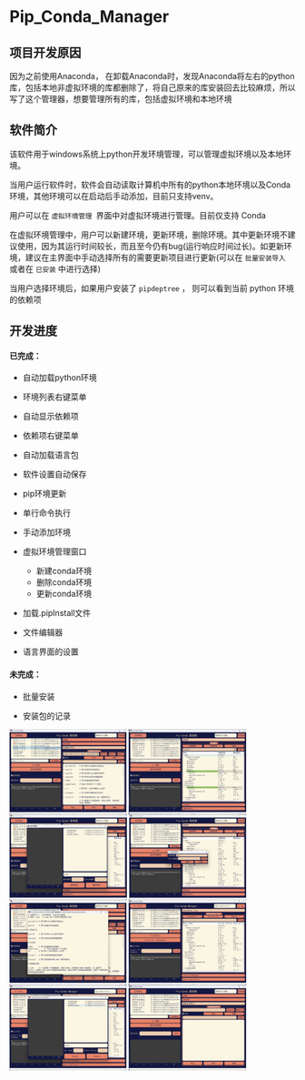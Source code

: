 # Pip_Conda_Manager

## 项目开发原因

因为之前使用Anaconda， 在卸载Anaconda时，发现Anaconda将左右的python库，包括本地非虚拟环境的库都删除了，将自己原来的库安装回去比较麻烦，所以写了这个管理器，想要管理所有的库，包括虚拟环境和本地环境



## 软件简介

该软件用于windows系统上python开发环境管理，可以管理虚拟环境以及本地环境。

当用户运行软件时，软件会自动读取计算机中所有的python本地环境以及Conda环境，其他环境可以在启动后手动添加，目前只支持venv。

用户可以在 `虚拟环境管理 `界面中对虚拟环境进行管理。目前仅支持 Conda

在虚拟环境管理中，用户可以新建环境，更新环境，删除环境。其中更新环境不建议使用，因为其运行时间较长，而且至今仍有bug(运行响应时间过长)。如更新环境，建议在主界面中手动选择所有的需要更新项目进行更新(可以在 `批量安装导入` 或者在 `已安装` 中进行选择)

当用户选择环境后，如果用户安装了 `pipdeptree` ， 则可以看到当前 python 环境的依赖项



## 开发进度

#### 已完成：

* 自动加载python环境

* 环境列表右键菜单
* 自动显示依赖项
* 依赖项右键菜单
* 自动加载语言包
* 软件设置自动保存
* pip环境更新
* 单行命令执行
* 手动添加环境
* 虚拟环境管理窗口
  * 新建conda环境
  * 删除conda环境
  * 更新conda环境
* 加载.pipInstall文件
* 文件编辑器
* 语言界面的设置

#### 未完成：

* 批量安装

* 安装包的记录



<div style="display:inline-block">  <img src="https://github.com/Jf-JIN/Pip_Conda_Manager/blob/main/img/ch_01.png" alt="image1" height = "150" align=center > </div>

<div style="display:inline-block">  <img src="https://github.com/Jf-JIN/Pip_Conda_Manager/blob/main/img/ch_02.png" alt="image1" height = "150" align=center > </div>

<div style="display:inline-block">  <img src="https://github.com/Jf-JIN/Pip_Conda_Manager/blob/main/img/ch_03.png" alt="image1" height = "150" align=center > </div>

<div style="display:inline-block">  <img src="https://github.com/Jf-JIN/Pip_Conda_Manager/blob/main/img/ch_04.png" alt="image1" height = "150" align=center > </div>

<div style="display:inline-block">  <img src="https://github.com/Jf-JIN/Pip_Conda_Manager/blob/main/img/ch_05.png" alt="image1" height = "150" align=center > </div>

<div style="display:inline-block">  <img src="https://github.com/Jf-JIN/Pip_Conda_Manager/blob/main/img/en_01.png" alt="image1" height = "150" align=center > </div>

<div style="display:inline-block">  <img src="https://github.com/Jf-JIN/Pip_Conda_Manager/blob/main/img/en_02.png" alt="image1" height = "150" align=center > </div>

<div style="display:inline-block">  <img src="https://github.com/Jf-JIN/Pip_Conda_Manager/blob/main/img/startup.png" alt="image1" height = "150" align=center > </div>